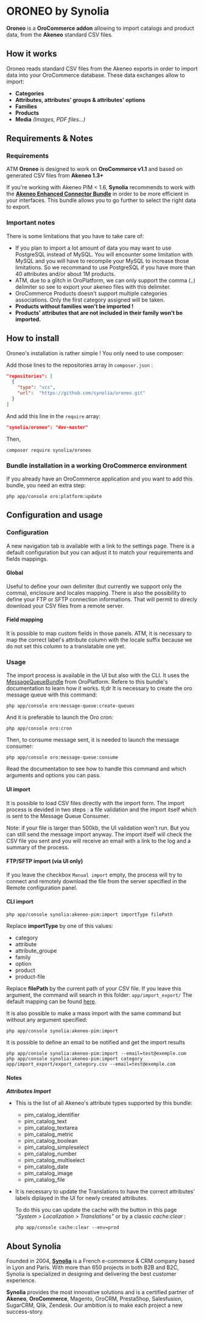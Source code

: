 # ORONEO by Synolia

**Oroneo** is a **OroCommerce addon** allowing to import catalogs and product data, from the **Akeneo** standard CSV files.

## How it works
Oroneo reads standard CSV files from the Akeneo exports in order to import data into your OroCommerce database. These data exchanges allow to import:
* **Categories**
* **Attributes, attributes' groups & attributes' options**
* **Families**
* **Products**
* **Media** _(Images, PDF files...)_

## Requirements & Notes
### Requirements
ATM **Oroneo** is designed to work on **OroCommerce v1.1** and based on generated CSV files from **Akeneo 1.3+**

If you're working with Akeneo PIM < 1.6, **Synolia** recommends to work with the **[Akeneo Enhanced Connector Bundle](https://github.com/akeneo-labs/EnhancedConnectorBundle)** in order to be more efficient in your interfaces. This bundle allows you to go further to select the right data to export.

### Important notes
There is some limitations that you have to take care of:
* If you plan to import a lot amount of data you may want to use PostgreSQL instead of MySQL. You will encounter some limitation with MySQL and you will have to recompile your MySQL to increase those limitations. So we recommand to use PostgreSQL if you have more than 40 attributes and/or about 1M products.
* ATM, due to a glitch in OroPlatform, we can only support the comma (`,`) delimiter so see to export your akeneo files with this delimiter.
* OroCommerce Products doesn't support multiple categories associations. Only the first category assigned will be taken.
* **Products without families won't be imported !**
* **Products' attributes that are not included in their family won't be imported.**

## How to install
Oroneo's installation is rather simple ! You only need to use composer:

Add those lines to the repositories array in `composer.json` :
```json
"repositories": [
  {
    "type": "vcs",
    "url":  "https://github.com/synolia/oroneo.git"
  }
]
```
And add this line in the `require` array:
```json
"synolia/oroneo": "dev-master"
```
Then,
```cli
composer require synolia/oroneo
```
### Bundle installation in a working OroCommerce environment
If you already have an OroCommerce application and you want to add this bundle, you need an extra step:
```cli
php app/console oro:platform:update
```

## Configuration and usage
### Configuration
A new navigation tab is available with a link to the settings page.
There is a default configuration but you can adjust it to match your requirements and fields mappings.
#### Global
Useful to define your own delimiter (but currently we support only the comma), enclosure and locales mapping.
There is also the possibility to define your FTP or SFTP connection informations. That will permit to direcly download your CSV files from a remote server.
#### Field mapping
It is possible to map custom fields in those panels. 
ATM, it is necessary to map the correct label's attribute column with the locale suffix because we do not set this column to a translatable one yet.

### Usage
The import process is available in the UI but also with the CLI.
It uses the [MessageQueueBundle](https://github.com/orocrm/platform/tree/2.1/src/Oro/Bundle/MessageQueueBundle) from OroPlatform.
Refere to this bundle's documentation to learn how it works.
tl;dr
It is necessary to create the oro message queue with this command:
```cli
php app/console oro:message-queue:create-queues
```
And it is preferable to launch the Oro cron:
```cli
php app/console oro:cron
```

Then, to consume message sent, it is needed to launch the message consumer:
```cli
php app/console oro:message-queue:consume
```
Read the documentation to see how to handle this command and which arguments and options you can pass.

#### UI import
It is possible to load CSV files directly with the import form.
The import process is devided in two steps : a file validation and the import itself which is sent to the Message Queue Consumer.

Note: if your file is larger than 500kb, the UI validation won't run. But you can still send the message import anyway.
The import itself will check the CSV file you sent and you will receive an email with a link to the log and a summary of the process.

#### FTP/SFTP import (via UI only)
If you leave the checkbox `Manual import` empty, the process will try to connect and remotely download the file from the server specified in the Remote configuration panel.

#### CLI import
```cli
php app/console synolia:akeneo-pim:import importType filePath 
```
Replace **importType** by one of this values:
* category
* attribute
* attribute_groupe
* family
* option
* product
* product-file

Replace **filePath** by the current path of your CSV file. If you leave this argument, the command will search in this folder: `app/import_export/`
The default mapping can be found [here](https://github.com/synolia/oroneo/blob/master/DependencyInjection/Configuration.php#L56-L89).

It is also possible to make a mass import with the same command but without any argument specified:
```cli
php app/console synolia:akeneo-pim:import
```

It is possible to define an email to be notified and get the import results
```cli
php app/console synolia:akeneo-pim:import --email=test@exemple.com
php app/console synolia:akeneo-pim:import category app/import_export/export_category.csv --email=test@exemple.com
```

#### Notes
**_Attributes Import_**

- This is the list of all Akeneo's attribute types supported by this bundle:
  * pim_catalog_identifier
  * pim_catalog_text
  * pim_catalog_textarea
  * pim_catalog_metric
  * pim_catalog_boolean
  * pim_catalog_simpleselect
  * pim_catalog_number
  * pim_catalog_multiselect
  * pim_catalog_date
  * pim_catalog_image
  * pim_catalog_file

- It is necessary to update the Translations to have the correct attributes' labels diplayed in the UI for newly created attributes.

  To do this you can update the cache with the button in this page _"System > Localization > Translations"_ or by a classic _cache:clear_ :
  ```cli
  php app/console cache:clear --env=prod
  ```

## About Synolia

Founded in 2004, **[Synolia](http://www.synolia.com)** is a French e-commerce & CRM company based in Lyon and Paris. With more than 650 projects in both B2B and B2C, Synolia is specialized in designing and delivering the best customer experience.

**Synolia** provides the most innovative solutions and is a certified partner of **Akeneo**, **OroCommerce**, Magento, OroCRM, PrestaShop, Salesfusion, SugarCRM, Qlik, Zendesk. Our ambition is to make each project a new success-story.
